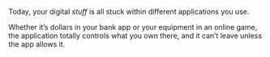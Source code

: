 Today, your digital _stuff_ is all stuck within different applications you use.

Whether it’s dollars in your bank app or your equipment in an online game, the application totally controls what you own there, and it can’t leave unless the app allows it.
